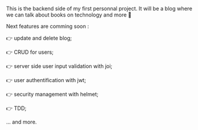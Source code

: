 This is the backend side of my first personnal project. It will be a blog where we can talk about books on technology and more 🚀

Next features are comming soon :

👉 update and delete blog;

👉 CRUD for users;

👉 server side user input validation with joi;

👉 user authentification with jwt;

👉 security management with helmet;

👉 TDD;

... and more.